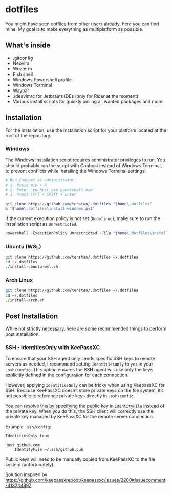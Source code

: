 # dotfiles
You might have seen dotfiles from other users already, here you can find mine.
My goal is to make everything as multiplatform as possible.

## What's inside
- .gitconfig
- Neovim
- Wezterm
- Fish shell
- Windows Powershell profile
- Windows Terminal
- Waybar
- .ideavimrc for Jetbrains IDEs (only for Rider at the moment)
- Various install scripts for quickly pulling all wanted packages and more

## Installation
For the installation, use the installation script for your platform located at the root of the repository.

### Windows
The Windows installation script requires administrator privileges to run.
You should probably run the script with Conhost instead of Windows Terminal, to prevent conflicts while installing the Windows Terminal settings.

```powershell
# Run Conhost as administrator:
# 1. Press Win + R
# 2. Enter 'conhost.exe powershell.exe'
# 3. Press Ctrl + Shift + Enter

git clone https://github.com/tenstan/.dotfiles "$home\.dotfiles"
& "$home\.dotfiles\install-windows.ps1"
```

If the current execution policy is not set (`Undefined`), make sure to run the installation script as `Unrestricted`.

```powershell
powershell -ExecutionPolicy Unrestricted -File "$home\.dotfiles\install-windows.ps1"
```

### Ubuntu (WSL)
```sh
git clone https://github.com/tenstan/.dotfiles ~/.dotfiles
cd ~/.dotfiles
./install-ubuntu-wsl.sh
```

### Arch Linux
```sh
git clone https://github.com/tenstan/.dotfiles ~/.dotfiles
cd ~/.dotfiles
./install-arch.sh
```

## Post Installation
While not strictly necessary, here are some recommended things to perform post installation.

### SSH - IdentitiesOnly with KeePassXC
To ensure that your SSH agent only sends specific SSH keys to remote servers as needed,
I recommend setting `IdentitiesOnly` to `yes` in your `.ssh/config`.
This option ensures the SSH agent will use only the keys explicitly defined in the configuration for each connection.

However, applying `IdentitiesOnly` can be tricky when using KeepassXC for SSH.
Because KeePassXC doesn’t store private keys on the file system, it’s not possible to reference private keys directly in `.ssh/config`.

You can resolve this by specifying the public key in `IdentityFile` instead of the private key.
When you do this, the SSH client will correctly use the private key managed by KeePassXC for the remote server connection.

Example `.ssh/config`:

```
IdentitiesOnly true

Host github.com
    IdentityFile ~/.ssh/github.pub
```

Public keys will need to be manually copied from KeePassXC to the file system (unfortunately).

Solution inspired by: https://github.com/keepassxreboot/keepassxc/issues/2200#issuecomment-413244897
